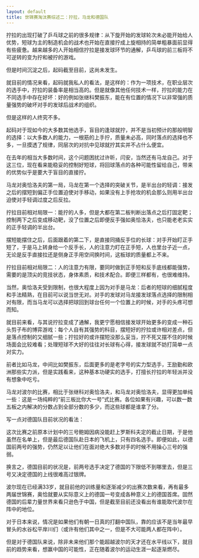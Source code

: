 ```yaml
---
layout: default
title: 世锦赛淘汰赛综述二：拧拉，马龙和德国队
---
```


拧拉的出现打破了乒乓球之前的很多规律：从下旋开始的发球轮次未必能开始给人优势，短球为主的制造机会的战术也开始在直接拧成上旋相持的简单粗暴面前显得有些疲惫。越来越多的人开始相信拧拉是接发球环节的通解，乒乓球的前三板将不可逆转的变为拧和被拧的游戏。

但是时间沉淀之后，起码截至目前，这尚未发生。

就目前的情况来看，起码就我私人的看法，是这样的：作为一项技术，在职业层次的选手中，拧拉的装备率是相当高的。但是就像其他任何技术一样，拧拉的能力在不同选手中存在好坏：好的例如张继科樊振东，能在有位置的情况下以非常强的质量强势的破坏对手的发球后战术的组织。

但是这样的人终究不多。

起码对于现如今的大多数其他选手，盲目的逢球就拧，并不是当初预计的那般明智的选择：以大多数人的能力，一根筋的上手拧，质量未必高，同时落点的选择也不多，一旦摸透了规律，同层次的对抗中见球就拧其实并不占什么便宜。

在去年的相当大多数时间，这个问题困扰过许昕，闫安，当然还有马龙自己。对于这三位，现在看来能稳妥的控制好短球，将回球落点的各种可能性留给自己，带来的优势似乎是要大于盲目的直接拧。

马龙对奥恰洛夫的第一局，马龙在第一个选择的突破关节，是半出台的轻调：接发之后的摆短到偏正手位置迫使对手移动，如果没有上手抢攻的机会那么则用半出台迫使对手轻调过度之后反拉。

拧拉目前相对局限一：能拧的人多，但是大都在第二板判断出落点之后打固定靶；控制两下之后变成移动靶，没了位置之后即便反手强如奥恰洛夫，也只能老老实实的正手轻调的半出台。

摆短能摆住之后，后面跟着的第二下，是直接同捅反手位的长球：对手开始盯正手短了，于是马上转身给一个反手长，人的注意力盯在正手短，人也里台子近一点，无论是反手直接拉还是侧身正手用空间换时间，这板球的质量都上不来。

拧拉目前相对局限二：人的注意力有限，要同时做到正手短和反手底线都能强势，需要的是顶尖的竞技状态，身体素质，和技术配合。即便三样都有，也很难维持。

当然，奥恰洛夫受到限制，也很大程度上因为对手是马龙：后者的短球的细腻程度和手法精熟，在目前可以说当世无对。对手的发球对马龙接发球落点选择的限制相对有限，而当马龙可以选择把球回到球台任何一个位置上的时候，对手的头疼可想而知。


就目前来看，与其说拧拉变成了通解，我更宁愿相信接发球开始更多的变成一种石头剪子布的博弈游戏：每个人自有其强势的科目，摆短好的拧拉或许相对差点，但是落点控制的又细腻一些；拧拉好的或许摆短没那么妥当，拧不死又摆不住的时候场面会比较难看；处理短球不大好的往往对长球有心得，接发球就不妨打简单一点对实力。

前者比如马龙，中间比如樊振东，后面更多的是老字号的实力型选手，王励勤和欧洲那些实力派，但是实践看来，这种基本功硬实的选手，打擅长拧拉的年轻派并没有想象中吃亏。



马龙对波尔的比赛，相比于张继科对奥恰洛夫，和马龙对奥恰洛夫，显得更加单纯一些：这是一场纯粹的“前三板比你大一号”式比赛。各位如果有兴趣，可以数一数五板之内解决的分数占到全部分数的多少，而这些球都是谁拿了分。



写一点对德国队目前状况的看法：

这次比赛之前原本计划中的三号鲍姆因病没能赶上罗斯科夫定的截止日期，于是他虽然在名单上，但是最后德国队赴日本的飞机上，只有四名选手。即便如此，以德国前两号的强势，仍然足以让他们在面对绝大多数对手的时候不用操心三号的强弱。

换言之，德国目前的状况是，前两号选手决定了德国的下限低不到哪里去，但是三号又决定德国的上线很难高过银牌。

波尔现在已经满33岁，就目前他的训练量和逐渐减少的出赛次数来看，再有最多两届世锦赛，奥恰就要从实际意义上的德国一号变成各种意义上的德国首席。固然德国的后辈力量世界来看只逊色于中国，但是截至目前还没看出有谁能取代波尔在阵中的地位。

对于日本来说，情况是如果他们有朝一日真的打翻中国队，靠的应该不是当年最早冒头的水谷松平岸川们（或许有他们其中之一，但是不大可能两人都在阵中）。

但是对于德国队来说，除非未来他们那个能超越波尔的天才还在水平线以下，就目前的趋势来看，想赢中国的可能性，正在随着波尔的运动生涯一起逐渐燃尽。
